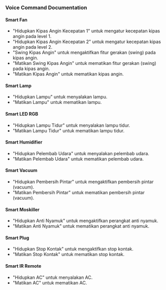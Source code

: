 ### Voice Command Documentation

#### Smart Fan

- "Hidupkan Kipas Angin Kecepatan 1" untuk mengatur kecepatan kipas angin pada level 1.
- "Hidupkan Kipas Angin Kecepatan 2" untuk mengatur kecepatan kipas angin pada level 2.
- "Swing Kipas Angin" untuk mengaktifkan fitur gerakan (swing) pada kipas angin.
- "Matikan Swing Kipas Angin" untuk mematikan fitur gerakan (swing) pada kipas angin.
- "Matikan Kipas Angin" untuk mematikan kipas angin.

#### Smart Lamp

- "Hidupkan Lampu" untuk menyalakan lampu.
- "Matikan Lampu" untuk mematikan lampu.

#### Smart LED RGB

- "Hidupkan Lampu Tidur" untuk menyalakan lampu tidur.
- "Matikan Lampu Tidur" untuk mematikan lampu tidur.

#### Smart Humidifier

- "Hidupkan Pelembab Udara" untuk menyalakan pelembab udara.
- "Matikan Pelembab Udara" untuk mematikan pelembab udara.

#### Smart Vacuum

- "Hidupkan Pembersih Pintar" untuk mengaktifkan pembersih pintar (vacuum).
- "Matikan Pembersih Pintar" untuk mematikan pembersih pintar (vacuum).

#### Smart Moskiller

- "Hidupkan Anti Nyamuk" untuk mengaktifkan perangkat anti nyamuk.
- "Matikan Anti Nyamuk" untuk mematikan perangkat anti nyamuk.

#### Smart Plug

- "Hidupkan Stop Kontak" untuk mengaktifkan stop kontak.
- "Matikan Stop Kontak" untuk mematikan stop kontak.

#### Smart IR Remote

- "Hidupkan AC" untuk menyalakan AC.
- "Matikan AC" untuk mematikan AC.
